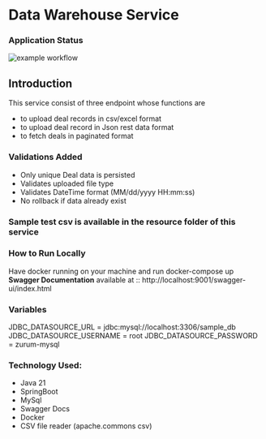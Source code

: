 # Data Warehouse Service

### Application Status

![example workflow](https://github.com/engrceey/Data-warehouse-migration/actions/workflows/maven.yml/badge.svg)

## Introduction
This service consist of three endpoint whose functions are
* to upload deal records in csv/excel format
* to upload deal record in Json rest data format
* to fetch deals in paginated format

### Validations Added
* Only unique Deal data is persisted
* Validates uploaded file type
* Validates DateTime format (MM/dd/yyyy HH:mm:ss)
* No rollback if data already exist

### Sample test csv is available in the resource folder of this service

### How to Run Locally
Have docker running on your machine and run docker-compose up
**Swagger Documentation** available at :: http://localhost:9001/swagger-ui/index.html

### Variables
JDBC_DATASOURCE_URL = jdbc:mysql://localhost:3306/sample_db
JDBC_DATASOURCE_USERNAME = root
JDBC_DATASOURCE_PASSWORD = zurum-mysql


### Technology Used:
* Java 21
* SpringBoot
* MySql
* Swagger Docs
* Docker
* CSV file reader (apache.commons csv)
